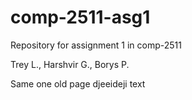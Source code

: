 # comp-2511-asg1
Repository for assignment 1 in comp-2511

Trey L., Harshvir G., Borys P.


Same one old page 
djeeideji text